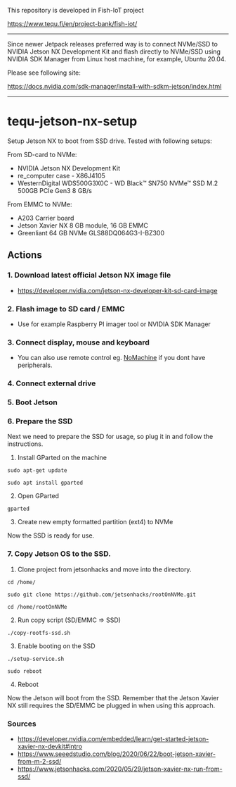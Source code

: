 This repository is developed in Fish-IoT project

https://www.tequ.fi/en/project-bank/fish-iot/ 

------------------------------------------------------------------------------------

Since newer Jetpack releases preferred way is to connect NVMe/SSD to NVIDIA Jetson NX Development Kit and flash directly to NVMe/SSD using NVIDIA SDK Manager from Linux host machine, for example, Ubuntu 20.04.

Please see following site:

https://docs.nvidia.com/sdk-manager/install-with-sdkm-jetson/index.html

------------------------------------------------------------------------------------

# tequ-jetson-nx-setup

Setup Jetson NX to boot from SSD drive. Tested with following setups:

From SD-card to NVMe:
- NVIDIA Jetson NX Development Kit
- re_computer case - X86J4105
- WesternDigital WDS500G3X0C - WD Black™ SN750 NVMe™ SSD M.2 500GB PCIe Gen3 8 GB/s 

From EMMC to NVMe:
- A203 Carrier board
- Jetson Xavier NX 8 GB module, 16 GB EMMC
- Greenliant 64 GB NVMe GLS88DQ064G3-I-BZ300


## Actions

### 1. Download latest official Jetson NX image file
- https://developer.nvidia.com/jetson-nx-developer-kit-sd-card-image

### 2. Flash image to SD card / EMMC
- Use for example Raspberry PI imager tool or NVIDIA SDK Manager

### 3. Connect display, mouse and keyboard
- You can also use remote control eg. [NoMachine](https://www.nomachine.com) if you dont have peripherals.

### 4. Connect external drive

### 5. Boot Jetson 

### 6. Prepare the SSD
Next we need to prepare the SSD for usage, so plug it in and follow the instructions.

1. Install GParted on the machine 

```
sudo apt-get update 
```

```
sudo apt install gparted
```

2. Open GParted 

```
gparted
```

3. Create new empty formatted partition (ext4) to NVMe 

Now the SSD is ready for use.

### 7. Copy Jetson OS to the SSD.

1. Clone project from jetsonhacks and move into the directory.

```
cd /home/
```
```
sudo git clone https://github.com/jetsonhacks/rootOnNVMe.git
```
```
cd /home/rootOnNVMe
```

2. Run copy script (SD/EMMC => SSD)

```
./copy-rootfs-ssd.sh
```

3.  Enable booting on the SSD

```
./setup-service.sh
```
```
sudo reboot
```

4. Reboot

Now the Jetson will boot from the SSD. Remember that the Jetson Xavier NX still requires the SD/EMMC be plugged in when using this approach.

### Sources
- https://developer.nvidia.com/embedded/learn/get-started-jetson-xavier-nx-devkit#intro
- https://www.seeedstudio.com/blog/2020/06/22/boot-jetson-xavier-from-m-2-ssd/
- https://www.jetsonhacks.com/2020/05/29/jetson-xavier-nx-run-from-ssd/
